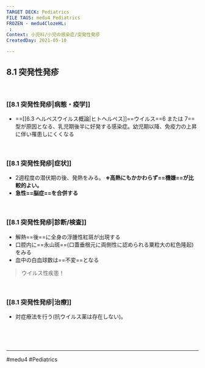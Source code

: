 ```yaml
---
TARGET DECK: Pediatrics
FILE TAGS: medu4 Pediatrics
FROZEN - medu4ClozeHL:
 : 
Context: 小児科/小児の感染症/突発性発疹
CreatedDay: 2021-05-10

---
```


## 8.1 突発性発疹

<br>

### [[8.1 突発性発疹|病態・疫学]]
* ==[[6.3 ヘルペスウイルス概論|ヒトヘルペス]]==ウイルス==6 または 7==型が原因となる、乳児期後半に好発する感染症。幼児期以降、免疫力の上昇に伴い罹患しにくくなる
<!--ID: 1620738659306-->


<br>

### [[8.1 突発性発疹|症状]]
* 2週程度の潜伏期の後、発熱をみる。
**※高熱にもかかわらず==機嫌==が比較的よい。**
* **急性==脳症==を合併する**
<!--ID: 1620738659311-->


<br>

### [[8.1 突発性発疹|診断/検査]]
* 解熱==後==に全身の浮腫性紅斑が出現する
* 口腔内に==永山斑==(口蓋垂根元に両側性に認められる粟粒大の紅色隆起)をみる
* 血中の白血球数は==不変==となる
>ウイルス性疾患！
<!--ID: 1620738659317-->


<br>

### [[8.1 突発性発疹|治療]]
* 対症療法を行う(抗ウイルス薬は存在しない)。

<br><br><br>

---
#medu4 #Pediatrics
